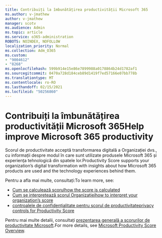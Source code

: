```yaml
---
title: Contribuiți la îmbunătățirea productivității Microsoft 365
ms.author: v-jmathew
author: v-jmathew
manager: scotv
ms.audience: Admin
ms.topic: article
ms.service: o365-administration
ROBOTS: NOINDEX, NOFOLLOW
localization_priority: Normal
ms.collection: Adm_O365
ms.custom:
- "9004612"
- "8268"
ms.openlocfilehash: 599b914e15e86e7899988a0178864b24d1782af1
ms.sourcegitcommit: 0470a728d184ceb89d1419f7ed57166e07bb778b
ms.translationtype: MT
ms.contentlocale: ro-RO
ms.lasthandoff: 02/15/2021
ms.locfileid: "50256860"
---
```

# <a name="help-improve-microsoft-365-productivity"></a><span data-ttu-id="cb04f-102">Contribuiți la îmbunătățirea productivității Microsoft 365</span><span class="sxs-lookup"><span data-stu-id="cb04f-102">Help improve Microsoft 365 productivity</span></span>

<span data-ttu-id="cb04f-103">Scorul de productivitate acceptă transformarea digitală a Organizației dvs., cu informații despre modul în care sunt utilizate produsele Microsoft 365 și experiența tehnologică din spatele lor.</span><span class="sxs-lookup"><span data-stu-id="cb04f-103">Productivity Score supports your organization’s digital transformation with insights about how Microsoft 365 products are used and the technology experiences behind them.</span></span>

<span data-ttu-id="cb04f-104">Pentru a afla mai multe, consultați:</span><span class="sxs-lookup"><span data-stu-id="cb04f-104">To learn more, see:</span></span>

- [<span data-ttu-id="cb04f-105">Cum se calculează scorul</span><span class="sxs-lookup"><span data-stu-id="cb04f-105">how the score is calculated</span></span>](https://docs.microsoft.com/microsoft-365/admin/productivity/productivity-score)
- [<span data-ttu-id="cb04f-106">Cum se interpretează scorul Organizației</span><span class="sxs-lookup"><span data-stu-id="cb04f-106">how to interpret your organization’s score</span></span>](https://docs.microsoft.com/microsoft-365/admin/productivity/productivity-score)
- [<span data-ttu-id="cb04f-107">controalele de confidențialitate pentru scorul de productivitate</span><span class="sxs-lookup"><span data-stu-id="cb04f-107">privacy controls for Productivity Score</span></span>](https://docs.microsoft.com/microsoft-365/admin/productivity/privacy)

<span data-ttu-id="cb04f-108">Pentru mai multe detalii, consultați [prezentarea generală a scorurilor de productivitate Microsoft](https://docs.microsoft.com/microsoft-365/admin/productivity/productivity-score).</span><span class="sxs-lookup"><span data-stu-id="cb04f-108">For more details, see [Microsoft Productivity Score Overview](https://docs.microsoft.com/microsoft-365/admin/productivity/productivity-score).</span></span>

